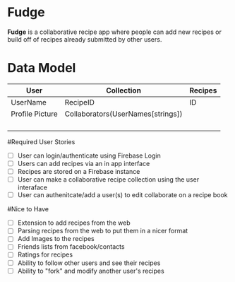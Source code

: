 # Fudge
**Fudge** is a collaborative recipe app where people can add new recipes or build off of recipes already submitted by other users.

# Data Model

| User|    Collection | Recipes |
--------- | ----------| ---------|
UserName  |  RecipeID | ID
Profile Picture| Collaborators(UserNames[strings]) |     | Ingredients
	|	|     | Description
	|	|     | Picture
	| 	|     | Steps
	|	|     |  				
#Required User Stories 
- [ ] User can login/authenticate using Firebase Login
- [ ] Users can add recipes via an in app interface
- [ ] Recipes are stored on a Firebase instance
- [ ] User can make a collaborative recipe collection using the user interaface
- [ ] User can authenitcate/add a user(s) to edit collaborate on a recipe book

#Nice to Have
- [ ] Extension to add recipes from the web
- [ ] Parsing recipes from the web to put them in a nicer format
- [ ] Add Images to the recipes
- [ ] Friends lists from facebook/contacts
- [ ] Ratings for recipes
- [ ] Ability to follow other users and see their recipes
- [ ] Ability to "fork" and modify another user's recipes

